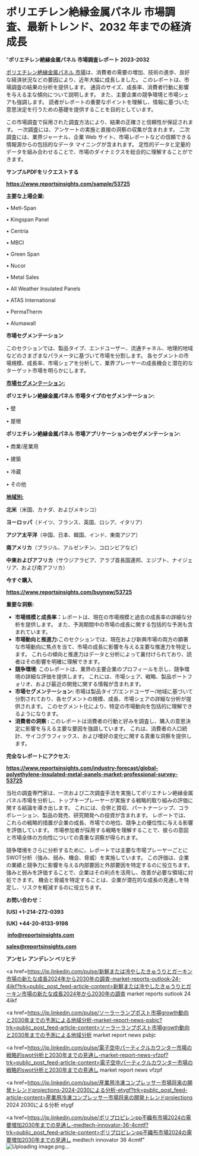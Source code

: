 # ポリエチレン絶縁金属パネル 市場調査、最新トレンド、2032 年までの経済成長

"<strong>ポリエチレン絶縁金属パネル 市場調査レポート 2023-2032</strong>

<a href=https://www.reportsinsights.com/sample/53725>ポリエチレン絶縁金属パネル 市場</a>は、消費者の需要の増加、技術の進歩、良好な経済状況などの要因により、近年大幅に成長しました。 このレポートは、市場調査の結果の分析を提供します。 通貨のサイズ、成長率、消費者行動に影響を与える主な傾向について説明します。 また、主要企業の競争環境と市場シェアも強調します。 読者がレポートの重要なポイントを理解し、情報に基づいた意思決定を行うための基礎を提供することを目的としています。

この市場調査で採用された調査方法により、結果の正確さと信頼性が保証されます。 一次調査には、アンケートの実施と直接の洞察の収集が含まれます。 二次調査には、業界ジャーナル、企業 Web サイト、市場レポートなどの信頼できる情報源からの包括的なデータ マイニングが含まれます。 定性的データと定量的データを組み合わせることで、市場のダイナミクスを総合的に理解することができます。

<strong><b>サンプルPDFをリクエストする</b></strong>

<a href=https://www.reportsinsights.com/sample/53725><strong><u>https://www.reportsinsights.com/sample/53725</u></strong></a>

<strong>主要な上場企業:</strong>

• Metl-Span

• Kingspan Panel

• Centria

• MBCI

• Green Span

• Nucor

• Metal Sales

• All Weather Insulated Panels

• ATAS International

• PermaTherm

• Alumawall

<strong>市場セグメンテーション</strong>

このセクションでは、製品タイプ、エンドユーザー、流通チャネル、地理的地域などのさまざまなパラメータに基づいて市場を分割します。 各セグメントの市場規模、成長率、市場シェアを分析して、業界プレーヤーの成長機会と潜在的なターゲット市場を明らかにします。

<strong><u>市場セグメンテーション</u></strong><strong><u>:</u></strong>

<strong>ポリエチレン絶縁金属パネル 市場タイプのセグメンテーション:</strong>

• 壁

• 屋根

<strong>ポリエチレン絶縁金属パネル 市場アプリケーションのセグメンテーション:</strong>

• 商業/産業用

• 建築

• 冷蔵

• その他

<strong><u>地域別</u></strong><strong><u>:</u></strong>

<strong>北米</strong>（米国、カナダ、およびメキシコ）

<strong>ヨーロッパ</strong>（ドイツ、フランス、英国、ロシア、イタリア）

<strong>アジア太平洋</strong>（中国、日本、韓国、インド、東南アジア）

<strong>南アメリカ</strong>（ブラジル、アルゼンチン、コロンビアなど）

<strong>中東およびアフリカ</strong>（サウジアラビア、アラブ首長国連邦、エジプト、ナイジェリア、および南アフリカ）

<strong>今すぐ購入</strong>

<a href=https://www.reportsinsights.com/buynow/53725><strong><u>https://www.reportsinsights.com/buynow/53725</u></strong></a>

<strong>重要な洞察:</strong>
<ul>
  <li><strong>市場規模と成長率：</strong>レポートは、現在の市場規模と過去の成長率の詳細な分析を提供します。 また、予測期間中の市場の成長に関する包括的な予測も含まれています。</li>
  <li><strong>市場動向と推進力:</strong>このセクションでは、現在および新興市場の両方の顕著な市場動向に焦点を当て、市場の成長に影響を与える主要な推進力を特定します。 これらの傾向と推進力はデータと分析によって裏付けられており、読者はその影響を明確に理解できます。</li>
  <li><strong>競争環境</strong>: このレポートは、業界の主要企業のプロフィールを示し、競争環境の詳細な評価を提供します。 これには、市場シェア、戦略、製品ポートフォリオ、および最近の開発に関する情報が含まれます。</li>
  <li><strong>市場セグメンテーション: </strong>市場は製品タイプ/エンドユーザー/地域に基づいて分割されており、各セグメントの規模、成長、市場シェアの詳細な分析が提供されます。 このセグメント化により、特定の市場動向を包括的に理解できるようになります。</li>
  <li><strong>消費者の洞察 : </strong>このレポートは消費者の行動と好みを調査し、購入の意思決定に影響を与える主要な要因を強調しています。 これは、消費者の人口統計、サイコグラフィックス、および嗜好の変化に関する貴重な洞察を提供します。</li>
</ul>
<strong>完全なレポートにアクセス:</strong>

<a href=https://www.reportsinsights.com/industry-forecast/global-polyethylene-insulated-metal-panels-market-professional-survey-53725><strong><u><b>https://www.reportsinsights.com/industry-forecast/global-polyethylene-insulated-metal-panels-market-professional-survey-53725</b></u></strong></a>

当社の調査専門家は、一次および二次調査手法を実施してポリエチレン絶縁金属パネル市場を分析し、トップキープレーヤーが実施する戦略的取り組みの評価に関する結論を導き出します。 これには、合併と買収、パートナーシップ、コラボレーション、製品の発売、研究開発への投資が含まれます。 レポートでは、これらの戦略的措置が企業の成長、市場での地位、競争上の優位性に与える影響を評価しています。 市場参加者が採用する戦略を理解することで、彼らの意図と市場全体の方向性についての貴重な洞察が得られます。

競争環境をさらに分析するために、レポートでは主要な市場プレーヤーごとにSWOT分析（強み、弱み、機会、脅威）を実施しています。 この評価は、企業の業績と競争力に影響を与える内部要因と外部要因を特定するのに役立ちます。 強みと弱みを評価することで、企業はその利点を活用し、改善が必要な領域に対処できます。 機会と脅威を特定することは、企業が潜在的な成長の見通しを特定し、リスクを軽減するのに役立ちます。

<strong>お問い合わせ：</strong>

<strong>(US) +1-214-272-0393</strong>

<strong>(UK) +44-20-8133-9198</strong>

<strong> </strong><a href=info@reportsinsights.com><strong><u>info@reportsinsights.com</u></strong></a>

<a href=sales@reportsinsights.com><strong><u>sales@reportsinsights.com</u></strong></a>

<strong>アンセレ アンデレン ベリヒテ</strong>

<a href=https://jp.linkedin.com/pulse/新鮮または冷やしたきゅうりとガーキン市場の新たな成長2024年から2030年の調査-market-reports-outlook-24-4iikf?trk=public_post_feed-article-content>新鮮または冷やしたきゅうりとガーキン市場の新たな成長2024年から2030年の調査 market reports outlook 24 4iikf</a>

<a href=https://jp.linkedin.com/pulse/ソーラーランプポスト市場growth動向と2030年までの予測による地域分析-market-report-news-psbjc?trk=public_post_feed-article-content>ソーラーランプポスト市場growth動向と2030年までの予測による地域分析 market report news psbjc</a>

<a href=https://jp.linkedin.com/pulse/電子空中パーティクルカウンター市場の戦略的swot分析と2030年までの見通し-market-report-news-vfzpf?trk=public_post_feed-article-content>電子空中パーティクルカウンター市場の戦略的swot分析と2030年までの見通し market report news vfzpf</a>

<a href=https://jp.linkedin.com/pulse/産業用冷凍コンプレッサー市場将来の開発トレンドprojections-2024-2030による分析-etygf?trk=public_post_feed-article-content>産業用冷凍コンプレッサー市場将来の開発トレンドprojections 2024 2030による分析 etygf</a>

<a href=https://jp.linkedin.com/pulse/ポリプロピレンpp不織布市場2024の需要増加2030年までの見通し-medtech-innovator-36-4cmtf?trk=public_post_feed-article-content>ポリプロピレンpp不織布市場2024の需要増加2030年までの見通し medtech innovator 36 4cmtf</a>"
![Uploading image.png…]()
